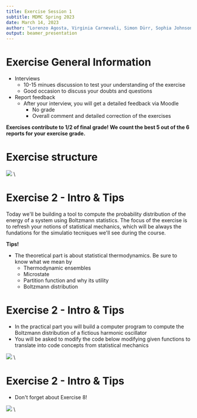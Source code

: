 ```yaml
---
title: Exercise Session 1
subtitle: MDMC Spring 2023
date: March 14, 2023
author: "Lorenzo Agosta, Virginia Carnevali, Simon Dürr, Sophia Johnson, Nikolaos Lempesis, Andrea Levy"
output: beamer_presentation
---
```


# Exercise General Information
- Interviews 
    - 10-15 minues discussion to test your understanding of the exercise
    - Good occasion to discuss your doubts and questions
- Report feedback
    - After your interview, you will get a detailed feedback via Moodle
        - No grade
        - Overall comment and detailed correction of the exercises
  
**Exercises contribute to 1/2 of final grade! We count the best 5 out of the 6 reports for your exercise grade.**

# Exercise structure

![](/data/mdmc/img_slides/Ex2/learning_goals.png) \

# Exercise 2 - Intro & Tips

Today we'll be building a tool to compute the probability distribution of the energy of a system using Boltzmann statistics. The focus of the exercise is to refresh your notions of statistical mechanics, which will be always the fundations for the simulatio tecniques we'll see during the course.

**Tips!**

- The theoretical part is about statistical thermodynamics. Be sure to know what we mean by
  - Thermodynamic ensembles
  - Microstate 
  - Partition function and why its utility
  - Boltzmann distribution

# Exercise 2 - Intro & Tips

- In the practical part you will build a computer program to compute the Boltzmann distribution of a fictious harmonic oscillator
- You will be asked to modify the code below modifying given functions to translate into code concepts from statistical mechanics

![](/data/mdmc/img_slides/Ex2/code_block.png) \


# Exercise 2 - Intro & Tips

- Don't forget about Exercise 8! 

![](/data/mdmc/img_slides/Ex2/code_ex8.png) \
